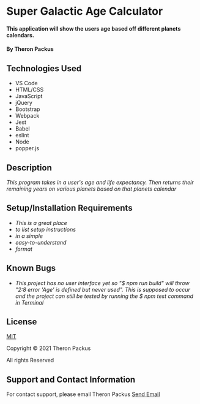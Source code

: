 # Super Galactic Age Calculator

#### This application will show the users age based off different planets calendars.


#### By Theron Packus

## Technologies Used

* VS Code
* HTML/CSS
* JavaScript
* jQuery
* Bootstrap
* Webpack
* Jest
* Babel
* eslint
* Node
* popper.js

## Description

_This program takes in a user's age and life expectancy. Then returns their remaining years on various planets based on that planets calendar_

## Setup/Installation Requirements

* _This is a great place_
* _to list setup instructions_
* _in a simple_
* _easy-to-understand_
* _format_

## Known Bugs

* _This project has no user interface yet so "$ npm run build" will throw "2:8  error  'Age' is defined but never used". This is supposed to occur and the project can still be tested by running the $ npm test command in Terminal_

## License

[MIT](LICENSE.txt)

Copyright © 2021 Theron Packus

All rights Reserved

## Support and Contact Information

For contact support, please email Theron Packus <a href = "mailto: tlpackus@gamil.com">Send Email</a>

